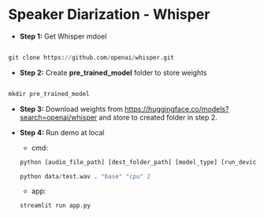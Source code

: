 # Speaker Diarization - Whisper 

- **Step 1:** Get Whisper mdoel

```python

git clone https://github.com/openai/whisper.git

```
- **Step 2:** Create **pre_trained_model** folder to store weights

```python

mkdir pre_trained_model

```

- **Step 3:** Download weights from https://huggingface.co/models?search=openai/whisper and store to created folder in step 2.

- **Step 4:** Run demo at local
  - cmd:
  
  ```python
  python [audio_file_path] [dest_folder_path] [model_type] [run_device] [speaker_number]
  ```

  ```python
  python data/test.wav . "base" "cpu" 2
  ```

  - app:
  ```python
  streamlit run app.py
  ```

  

